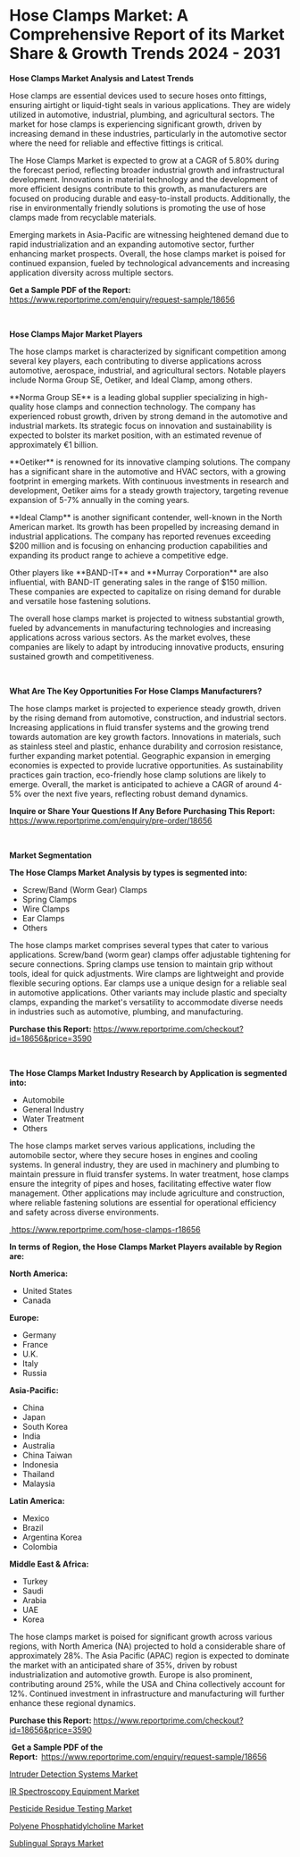 <p><h1>Hose Clamps Market: A Comprehensive Report of its Market Share & Growth Trends 2024 - 2031</h1></p><p><strong>Hose Clamps Market Analysis and Latest Trends</strong></p>
<p><p>Hose clamps are essential devices used to secure hoses onto fittings, ensuring airtight or liquid-tight seals in various applications. They are widely utilized in automotive, industrial, plumbing, and agricultural sectors. The market for hose clamps is experiencing significant growth, driven by increasing demand in these industries, particularly in the automotive sector where the need for reliable and effective fittings is critical.</p><p>The Hose Clamps Market is expected to grow at a CAGR of 5.80% during the forecast period, reflecting broader industrial growth and infrastructural development. Innovations in material technology and the development of more efficient designs contribute to this growth, as manufacturers are focused on producing durable and easy-to-install products. Additionally, the rise in environmentally friendly solutions is promoting the use of hose clamps made from recyclable materials. </p><p>Emerging markets in Asia-Pacific are witnessing heightened demand due to rapid industrialization and an expanding automotive sector, further enhancing market prospects. Overall, the hose clamps market is poised for continued expansion, fueled by technological advancements and increasing application diversity across multiple sectors.</p></p>
<p><strong>Get a Sample PDF of the Report:&nbsp;</strong> <a href="https://www.reportprime.com/enquiry/request-sample/18656?utm_campaign=1167&utm_medium=2&utm_source=Github&utm_content=ia&utm_term=21112024&utm_id=hose-clamps">https://www.reportprime.com/enquiry/request-sample/18656</a></p>
<p>&nbsp;</p>
<p><strong>Hose Clamps Major Market Players</strong></p>
<p><p>The hose clamps market is characterized by significant competition among several key players, each contributing to diverse applications across automotive, aerospace, industrial, and agricultural sectors. Notable players include Norma Group SE, Oetiker, and Ideal Clamp, among others.</p><p>**Norma Group SE** is a leading global supplier specializing in high-quality hose clamps and connection technology. The company has experienced robust growth, driven by strong demand in the automotive and industrial markets. Its strategic focus on innovation and sustainability is expected to bolster its market position, with an estimated revenue of approximately €1 billion.</p><p>**Oetiker** is renowned for its innovative clamping solutions. The company has a significant share in the automotive and HVAC sectors, with a growing footprint in emerging markets. With continuous investments in research and development, Oetiker aims for a steady growth trajectory, targeting revenue expansion of 5-7% annually in the coming years.</p><p>**Ideal Clamp** is another significant contender, well-known in the North American market. Its growth has been propelled by increasing demand in industrial applications. The company has reported revenues exceeding $200 million and is focusing on enhancing production capabilities and expanding its product range to achieve a competitive edge.</p><p>Other players like **BAND-IT** and **Murray Corporation** are also influential, with BAND-IT generating sales in the range of $150 million. These companies are expected to capitalize on rising demand for durable and versatile hose fastening solutions.</p><p>The overall hose clamps market is projected to witness substantial growth, fueled by advancements in manufacturing technologies and increasing applications across various sectors. As the market evolves, these companies are likely to adapt by introducing innovative products, ensuring sustained growth and competitiveness.</p></p>
<p>&nbsp;</p>
<p><strong>What Are The Key Opportunities For Hose Clamps Manufacturers?</strong></p>
<p><p>The hose clamps market is projected to experience steady growth, driven by the rising demand from automotive, construction, and industrial sectors. Increasing applications in fluid transfer systems and the growing trend towards automation are key growth factors. Innovations in materials, such as stainless steel and plastic, enhance durability and corrosion resistance, further expanding market potential. Geographic expansion in emerging economies is expected to provide lucrative opportunities. As sustainability practices gain traction, eco-friendly hose clamp solutions are likely to emerge. Overall, the market is anticipated to achieve a CAGR of around 4-5% over the next five years, reflecting robust demand dynamics.</p></p>
<p><strong>Inquire or Share Your Questions If Any Before Purchasing This Report:</strong> <a href="https://www.reportprime.com/enquiry/pre-order/18656?utm_campaign=1167&utm_medium=2&utm_source=Github&utm_content=ia&utm_term=21112024&utm_id=hose-clamps">https://www.reportprime.com/enquiry/pre-order/18656</a></p>
<p>&nbsp;</p>
<p><strong>Market Segmentation</strong></p>
<p><strong>The Hose Clamps Market Analysis by types is segmented into:</strong></p>
<p><ul><li>Screw/Band (Worm Gear) Clamps</li><li>Spring Clamps</li><li>Wire Clamps</li><li>Ear Clamps</li><li>Others</li></ul></p>
<p><p>The hose clamps market comprises several types that cater to various applications. Screw/band (worm gear) clamps offer adjustable tightening for secure connections. Spring clamps use tension to maintain grip without tools, ideal for quick adjustments. Wire clamps are lightweight and provide flexible securing options. Ear clamps use a unique design for a reliable seal in automotive applications. Other variants may include plastic and specialty clamps, expanding the market's versatility to accommodate diverse needs in industries such as automotive, plumbing, and manufacturing.</p></p>
<p><strong>Purchase this Report:&nbsp;</strong><a href="https://www.reportprime.com/checkout?id=18656&price=3590&utm_campaign=1167&utm_medium=2&utm_source=Github&utm_content=ia&utm_term=21112024&utm_id=hose-clamps">https://www.reportprime.com/checkout?id=18656&price=3590</a></p>
<p>&nbsp;</p>
<p><strong>The Hose Clamps Market Industry Research by Application is segmented into:</strong></p>
<p><ul><li>Automobile</li><li>General Industry</li><li>Water Treatment</li><li>Others</li></ul></p>
<p><p>The hose clamps market serves various applications, including the automobile sector, where they secure hoses in engines and cooling systems. In general industry, they are used in machinery and plumbing to maintain pressure in fluid transfer systems. In water treatment, hose clamps ensure the integrity of pipes and hoses, facilitating effective water flow management. Other applications may include agriculture and construction, where reliable fastening solutions are essential for operational efficiency and safety across diverse environments.</p></p>
<p><a href="https://www.reportprime.com/hose-clamps-r18656?utm_campaign=1167&utm_medium=2&utm_source=Github&utm_content=ia&utm_term=21112024&utm_id=hose-clamps">&nbsp;https://www.reportprime.com/hose-clamps-r18656</a></p>
<p><strong>In terms of Region, the Hose Clamps Market Players available by Region are:</strong></p>
<p>
    <p> <strong> North America: </strong>
        <ul>
            <li>United States</li>
            <li>Canada</li>
        </ul>
        </p> 
    <p> <strong> Europe: </strong>
        <ul>
            <li>Germany</li>
            <li>France</li>
            <li>U.K.</li>
            <li>Italy</li>
            <li>Russia</li>
        </ul>
        </p> 
    <p> <strong> Asia-Pacific: </strong>
        <ul>
            <li>China</li>
            <li>Japan</li>
            <li>South Korea</li>
            <li>India</li>
            <li>Australia</li>
            <li>China Taiwan</li>
            <li>Indonesia</li>
            <li>Thailand</li>
            <li>Malaysia</li>
        </ul>
        </p> 
    <p> <strong> Latin America: </strong>
        <ul>
            <li>Mexico</li>
            <li>Brazil</li>
            <li>Argentina Korea</li>
            <li>Colombia</li>
        </ul>
        </p> 
    <p> <strong> Middle East & Africa: </strong>
        <ul>
            <li>Turkey</li>
            <li>Saudi</li>
            <li>Arabia</li>
            <li>UAE</li>
            <li>Korea</li>
        </ul>
    </p>
    </p>
<p><p>The hose clamps market is poised for significant growth across various regions, with North America (NA) projected to hold a considerable share of approximately 28%. The Asia Pacific (APAC) region is expected to dominate the market with an anticipated share of 35%, driven by robust industrialization and automotive growth. Europe is also prominent, contributing around 25%, while the USA and China collectively account for 12%. Continued investment in infrastructure and manufacturing will further enhance these regional dynamics.</p></p>
<p><strong>Purchase this Report: </strong><a href="https://www.reportprime.com/checkout?id=18656&price=3590&utm_campaign=1167&utm_medium=2&utm_source=Github&utm_content=ia&utm_term=21112024&utm_id=hose-clamps">https://www.reportprime.com/checkout?id=18656&price=3590</a></p>
<p>&nbsp;<strong>Get a Sample PDF of the Report:&nbsp;&nbsp;</strong><a href="https://www.reportprime.com/enquiry/request-sample/18656?utm_campaign=1167&utm_medium=2&utm_source=Github&utm_content=ia&utm_term=21112024&utm_id=hose-clamps">https://www.reportprime.com/enquiry/request-sample/18656</a></p>
<p><strong></strong></p>
<p><p><a href="https://www.linkedin.com/pulse/insightful-analysis-intruder-detection-systems-market-2024-2031-hg6ce?utm_campaign=1167&utm_medium=2&utm_source=Github&utm_content=ia&utm_term=21112024&utm_id=hose-clamps">Intruder Detection Systems Market</a></p><p><a href="https://github.com/mabutironaldo/Market-Research-Report-List-6/blob/main/ir-spectroscopy-equipment-market.md?utm_campaign=1167&utm_medium=2&utm_source=Github&utm_content=ia&utm_term=21112024&utm_id=hose-clamps">IR Spectroscopy Equipment Market</a></p><p><a href="https://www.linkedin.com/pulse/pesticide-residue-testing-market-analysis-report-predicts-trends-pvuae?utm_campaign=1167&utm_medium=2&utm_source=Github&utm_content=ia&utm_term=21112024&utm_id=hose-clamps">Pesticide Residue Testing Market</a></p><p><a href="https://issuu.com/reportprime-2/docs/polyene-phosphatidylcholine-market-_0a3cf88ac62f4b?utm_campaign=1167&utm_medium=2&utm_source=Github&utm_content=ia&utm_term=21112024&utm_id=hose-clamps">Polyene Phosphatidylcholine Market</a></p><p><a href="https://issuu.com/reportprime-2/docs/sublingual-sprays-market-size-2030._e94aa3219e2b76?utm_campaign=1167&utm_medium=2&utm_source=Github&utm_content=ia&utm_term=21112024&utm_id=hose-clamps">Sublingual Sprays Market</a></p></p>